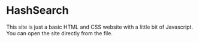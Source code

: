 # HashSearch
This site is just a basic HTML and CSS website with a little bit of Javascript.
You can open the site directly from the file.
